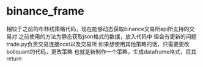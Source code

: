 # binance_frame
相较于之前的布林线策略代码，现在能够动态获取binance交易所api所支持的交易对
之前使用的方法为静态获取json格式的数据，放入代码中
但会有更新的问题
trade.py负责交易连接ccxt以及交易所
如果想使用其他策略的话，只需要更改bollquant的代码，更改策略
也就是新制作一个策略，生成dataframe格式，将其return
